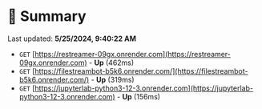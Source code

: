 # 📖 Summary
Last updated: **5/25/2024, 9:40:22 AM**

- `GET` [https://restreamer-09gx.onrender.com](https://restreamer-09gx.onrender.com) - **Up** (462ms)
- `GET` [https://filestreambot-b5k6.onrender.com/](https://filestreambot-b5k6.onrender.com/) - **Up** (319ms)
- `GET` [https://jupyterlab-python3-12-3.onrender.com](https://jupyterlab-python3-12-3.onrender.com) - **Up** (156ms)
